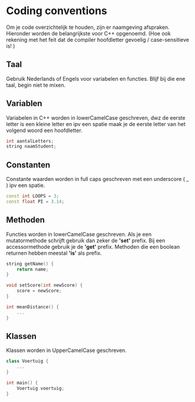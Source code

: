 # Coding conventions

Om je code overzichtelijk te houden, zijn er naamgeving afspraken. Hieronder worden de belangrijkste voor C++ opgenoemd.
(Hoe ook rekening met het feit dat de compiler hoofdletter gevoelig / case-sensitieve is! )

## Taal

Gebruik Nederlands of Engels voor variabelen en functies. Blijf bij die ene taal, begin niet te mixen.

## Variablen

Variabelen in C++ worden in lowerCamelCase geschreven, dwz de eerste letter is een kleine letter en ipv een spatie maak je de eerste letter van het volgend woord een hoofdletter.

```cpp
int aantalLetters;
string naamStudent;
```

## Constanten

Constante waarden worden in full caps geschreven met een underscore ( _ ) ipv een spatie.

```cpp
const int LOOPS = 3;
const float PI = 3.14;
```

## Methoden

Functies worden in lowerCamelCase geschreven. Als je een mutatormethode schrijft gebruik dan zeker de **'set'** prefix. Bij een accessormethode gebruik je de **'get'** prefix. Methoden die een boolean returnen hebben meestal **'is'** als prefix.

```cpp
string getName() {
    return name;
}

void setScore(int newScore) {
    score = newScore;
}

int meanDistance() {
    ...
}
```

## Klassen

Klassen worden in UpperCamelCase geschreven.

```cpp
class Voertuig {
    ...
}

int main() {
    Voertuig voertuig;
}
```